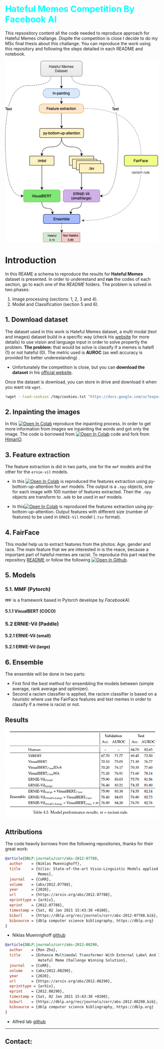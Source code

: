 # <font color='Aqua'><b> Hateful Memes Competition By Facebook AI </b></font>

This repsository content all the code needed to reproduce approach for Hateful Memes challange. Dispite the competition is close I decide to do my MSc final thesis about this challange. You can reproduce the work using this repository and following the steps detailed in each README and notebook.



![](diagrams/hm_approach_architecture.drawio.png)






# Introduction

In this REAME a schema to reproduce the results for **Hateful Memes** dataset is presented. In order to underestand and **run** the codes of each section, go to each one of the *README* folders.
The problem is solved in two phases:
  1. Image processing (sections: 1, 2, 3 and 4).
  2. Model and Classification (section 5 and 6).

## 1. Download dataset

The dataset used in this work is Hateful Memes dataset, a multi modal (text and images) dataset build in a specific way (check his [website](https://ai.facebook.com/blog/hateful-memes-challenge-and-data-set/) for more details) to use vision and language input in order to solve propertly the problem.
**The problem:** that would be solve is classify if a memes is hatefl (1) or not hateful (0). The metric used is **AUROC** (as well accuracy is provided for better underestanding) .

* Unfortunately the competition is close, but you can **download the dataset** in his [official website](https://hatefulmemeschallenge.com).

Once the dataset is download, you can store in drive and download it when you want via `wget`.

```bash
!wget --load-cookies /tmp/cookies.txt "https://docs.google.com/uc?export=download&confirm=$(wget --quiet --save-cookies /tmp/cookies.txt --keep-session-cookies --no-check-certificate 'https://docs.google.com/uc?export=download&id=HERE_YOUR_ULR_FROM_DRIVE' -O- | sed -rn 's/.*confirm=([0-9A-Za-z_]+).*/\1\n/p')&id=HERE_YOUR_ULR_FROM_DRIVE" -O hateful_memes.zip && rm -rf /tmp/cookies.txt
```

## 2. Inpainting the images

In this [![Open In Colab](https://colab.research.google.com/assets/colab-badge.svg)](https://colab.research.google.com/drive/1XBiNhKOV4uv532swUWaXcT_VatU7qGl2#scrollTo=JOlHTcZBv-2B) reproduce the inpainting process. In order to get more information from images we inpainting the words and got only the image. The code is borrowed from [![Open In Colab](https://colab.research.google.com/assets/colab-badge.svg)](https://github.com/HimariO/mmdetection-meme.git) code and fork from [HimariO](https://github.com/HimariO).

## 3. Feature extraction 

The feature extraction is did in two parts, one for the `mmf` models and the other for the `ernie-vil` models.

- In this [![Open In Colab](https://colab.research.google.com/assets/colab-badge.svg)](https://colab.research.google.com/drive/1y8RBKamXcWKSRxYTwj4vJpYl0RtXhNoy) is reproduced the features extraction using py-bottom-up-attention for `mmf` models. The output is a `.npy` objects, one for each image with 100 number of features extracted. Then the `.npy` objects are transform to `.mdb` to be used in `mmf` models.
 
- In this[![Open In Colab](https://colab.research.google.com/assets/colab-badge.svg)](https://colab.research.google.com/drive/1IJt5ViL6tG205209EyGwGp435rIH_tzW) is reproduced the features extraction using py-bottom-up-attention. Output features with different size (number of features) to be used in `ERNIE-Vil` model (`.tsv` format).

## 4. FairFace 

This model help us to extract features from the photos: Age, gender and race. The main feature that we are interested in is the reace, because a important part of hateful memes are racist.
To reproduce this part read the repository [README](https://github.com/JanLeyva/approach_TFM/tree/master/feature_extraction/FairFace_features) or follow the following [![Open In Github](http://www.w3.org/2000/svg)](https://github.com/JanLeyva/approach_TFM/blob/master/feature_extraction/FairFace_features/FairFace_features.ipynb).

## 5. Models
### 5.1. MMF (Pytorch)
`MMF` is a framework based in Pytorch develope by *FacebookAI*. 

  #### 5.1.1 VisualBERT (COCO)


### 5.2 ERNIE-Vil (Paddle)
  #### 5.2.1 ERNIE-Vil (small)
  #### 5.2.1 ERNIE-Vil (large)

## 6. Ensemble

The ensemble will be done in two parts:
- First find the best method for ensembling the models between (simple average, rank average and optimizer).
- Second a racism classifier is applied, the racism classifier is based on a *heuristic* where use the FairFace features and text memes in order to classify if a meme is racist or not.

## Results

![](/extras/img/results.png)

## Attributions

The code heavily borrows from the following repositories, thanks for their great work:

```BibTeX
@article{DBLP:journals/corr/abs-2012-07788,
  author    = {Niklas Muennighoff},
  title     = {Vilio: State-of-the-art Visio-Linguistic Models applied to Hateful
               Memes},
  journal   = {CoRR},
  volume    = {abs/2012.07788},
  year      = {2020},
  url       = {https://arxiv.org/abs/2012.07788},
  eprinttype = {arXiv},
  eprint    = {2012.07788},
  timestamp = {Sat, 02 Jan 2021 15:43:30 +0100},
  biburl    = {https://dblp.org/rec/journals/corr/abs-2012-07788.bib},
  bibsource = {dblp computer science bibliography, https://dblp.org}
}
```
* Niklas Muennighoff [github](https://github.com/Muennighoff/vilio)

```BibTeX
@article{DBLP:journals/corr/abs-2012-08290,
  author    = {Ron Zhu},
  title     = {Enhance Multimodal Transformer With External Label And In-Domain Pretrain:
               Hateful Meme Challenge Winning Solution},
  journal   = {CoRR},
  volume    = {abs/2012.08290},
  year      = {2020},
  url       = {https://arxiv.org/abs/2012.08290},
  eprinttype = {arXiv},
  eprint    = {2012.08290},
  timestamp = {Sat, 02 Jan 2021 15:43:30 +0100},
  biburl    = {https://dblp.org/rec/journals/corr/abs-2012-08290.bib},
  bibsource = {dblp computer science bibliography, https://dblp.org}
}
```
* Alfred lab [github](https://github.com/HimariO/HatefulMemesChallenge)


----------------------------------------------------


<!-- Icons are taken from: https://github.com/edent/SuperTinyIcons -->
<h2><b> Contact: </b></h2>
  <p align="center">
    <a href="http://janleyva.github.io/">
      <img src="http://www.w3.org/2000/svg" alt="">
    </a>    

